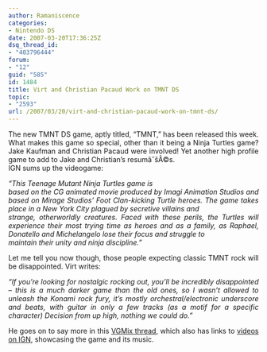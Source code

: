 ```yaml
---
author: Ramaniscence
categories:
- Nintendo DS
date: 2007-03-20T17:36:25Z
dsq_thread_id:
- "403796444"
forum:
- "12"
guid: "585"
id: 1484
title: Virt and Christian Pacaud Work on TMNT DS
topic:
- "2593"
url: /2007/03/20/virt-and-christian-pacaud-work-on-tmnt-ds/
---
```


<div align="justify">
  The new TMNT DS game, aptly titled, &#8220;TMNT,&#8221; has been released this week. What makes this game so special, other than it being a Ninja Turtles game? Jake Kaufman and Christian Pacaud were involved! Yet another high profile game to add to Jake and Christian&#8217;s resumâˆšÂ©s.
</div>

<div align="justify">
  IGN sums up the videogame:</p> 
  
  <p>
    <em>&#8220;This Teenage Mutant Ninja Turtles game is<br /> based on the CG animated movie produced by Imagi Animation Studios and based on Mirage Studios&#8217; Foot Clan-kicking Turtle heroes. The game takes place in a New York City plagued by secretive villains and<br /> strange, otherworldly creatures. Faced with these perils, the Turtles will experience their most trying time as heroes and as a family, as Raphael, Donatello and Michelangelo lose their focus and struggle to<br /> maintain their unity and ninja discipline.&#8221;</em>
  </p>
  
  <p>
    Let me tell you now though, those people expecting classic TMNT rock will be disappointed. Virt writes:
  </p>
  
  <p>
    <em>&#8220;If you&#8217;re looking for nostalgic rocking out, you&#8217;ll be incredibly disappointed &#8211; this is a much darker game than the old ones, so I wasn&#8217;t allowed to unleash the Konami rock fury, it&#8217;s mostly orchestral/electronic underscore and beats, with guitar in only a few tracks (as a motif for a specific character) Decision from up high, nothing we could do.&#8221;</em>
  </p>
  
  <p>
    He goes on to say more in this <a href="http://www.vgmix.com/vg25/viewtopic.php?id=5512" target="_blank">VGMix thread</a>, which also has links to <a href="http://media.video.ign.com/ev/av.html?dlURL=http://dsmovies.ign.com/ds/video/article/773/773071/tmntds_031507_1_flvds.flv&#038;object_ID=794095" target="_blank">videos on IGN</a>, showcasing the game and its music.</div>